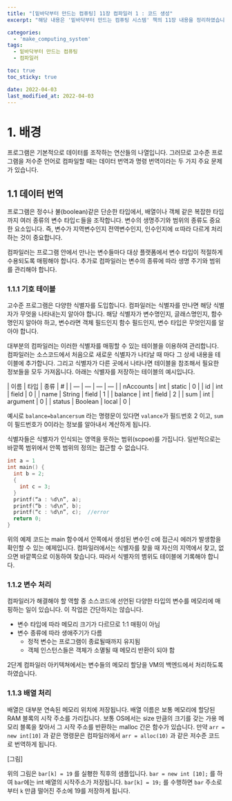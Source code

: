 ```yaml
---
title: "[밑바닥부터 만드는 컴퓨팅] 11장 컴파일러 1 : 코드 생성"
excerpt: "해당 내용은 '밑바닥부터 만드는 컴퓨팅 시스템' 책의 11장 내용을 정리하였습니다. "

categories:
  - 'make_computing_system'
tags:
  - 밑바닥부터 만드는 컴퓨팅
  - 컴파일러

toc: true
toc_sticky: true

date: 2022-04-03
last_modified_at: 2022-04-03
---
```


# 1. 배경 

프로그램은 기본적으로 데이터를 조작하는 연산들의 나열입니다. 
그러므로 고수준 프로그램을 저수준 언어로 컴파일할 때는 데이터 번역과 명령 번역이라는 두 가지 주요 문제가 있습니다. 

## 1.1 데이터 번역 

프로그램은 정수나 불(boolean)같은 단순한 타입에서, 배열이나 객체 같은 복잡한 타입까지 여러 종류의 변수 타입ㄷ들을 조작합니다. 
변수의 생명주기와 범위의 종류도 중요한 요소입니다. 
즉, 변수가 지역변수인지 전역변수인지, 인수인지에 ㄸ따라 다르게 처리하는 것이 중요합니다. 

컴파일러는 프로그램 안에서 만나는 변수들마다 대상 플랫폼에서 변수 타입이 적절하게 수용되도록 매핑해야 합니다. 
추가로 컴파일러는 변수의 종류에 따라 생명 주기와 범위를 관리해야 합니다. 

### 1.1.1 기호 테이블 

고수준 프로그램은 다양한 식별자를 도입합니다. 
컴파일러는 식별자를 만나면 해당 식별자가 무엇을 나타내는지 알아야 합니다. 
해당 식별자가 변수명인지, 글래스명인지, 함수명인지 알아야 하고, 변수라면 객체 필드인지 함수 필드인지, 변수 타입은 무엇인지를 알아야 합니다. 

대부분의 컴파일러는 이러한 식별자를 매핑할 수 있는 테이블을 이용하여 관리합니다. 
컴파일러는 소스코드에서 처음으로 새로운 식별자가 나타날 때 마다 그 상세 내용을 테이블에 추가합니다. 
그리고 식별자가 다른 곳에서 나타나면 테이블을 참조해서 필요한 정보들을 모두 가져옵니다. 
아래는 식별자를 저장하는 테이블의 예시입니다. 

| 이름 | 타입 | 종류 | # |
| — | — | — | — |
| nAccounts | int | static | 0 |
| id | int | field | 0 |
| name | String | field | 1 |
| balance | int | field | 2 |
| sum | int | argument | 0 |
| status | Boolean | local | 0 |

예시로 `balance=balancersum` 라는 명령문이 있다면 `valance`가 필드번호 2 이고, `sum`이 필드번호가 0이라는 정보를 알아내서 계산하게 됩니다. 

식별자들은 식별자가 인식되는 영역을 뜻하는 범위(scpoe)를 가집니다. 
일반적으로는 바깥쪽 범위에서 안쪽 범위의 정의는 접근할 수 없습니다. 

```c
int a = 1
int main() {
  int b = 2;
  {
    int c = 3;
  }
  printf(“a : %d\n”, a);
  printf(“b : %d\n”, b); 
  printf(“c : %d\n”, c);  //error
  return 0;
}
```
위의 예제 코드는 main 함수에서 안쪽에서 생성된 변수인 c에 접근시 에러가 발생함을 확인할 수 있는 예제입니다. 
컴파일러에서는 식별자를 찾을 때 자신의 지역에서 찾고, 없으면 바깥쪽으로 이동하여 찾습니다. 
따라서 식별자의 볌위도 테이블에 기록해야 합니다. 

### 1.1.2 변수 처리 

컴파일러가 해결해야 할 역할 중 소스코드에 선언된 다양한 타입의 변수를 메모리에 매핑하는 일이 있습니다. 
이 작업은 간단하지는 않습니다. 

* 변수 타입에 따라 메모리 크기가 다르므로 1:1 매핑이 아님
* 변수 종류에 따라 생애주기가 다름 
  * 정적 변수는 프로그램이 종료될때까지 유지됨
  * 객체 인스턴스들은 객체가 소멸될 때 메모리 반환이 되야 함 

2단계 컴파일러 아키텍쳐에서는 변수들의 메모리 할당을 VM의 백엔드에서 처리하도록 하였습니다. 

### 1.1.3 배열 처리 

배열은 대부분 연속된 메모리 위치에 저장됩니다. 
배열 이름은 보통 메모리에 할당된 RAM 블록의 시작 주소를 가리킵니다. 
보통 OS에서는 size 만큼의 크기를 갖는 가용 메모리 블록을 찾아서 그 시작 주소를 반환하는 malloc 간은 함수가 있습니다. 
만약 `arr = new int[10]`  과 같은 명령문은 컴파일러에서 `arr = alloc(10)` 과 같은 저수준 코드로 번역하게 됩니다. 

[그림]

위의 그림은 `bar[k] = 19` 를 실횅한 직후의 샘플입니다. 
`bar = new int [10];` 를 하여 `bar`에는 int 배열의 시작주소가 저장됩니다. 
`bar[k] = 19;` 를 수행하면 `bar` 주소로부터 `k` 만큼 떨어진 주소에 19를 저장하게 됩니다. 

